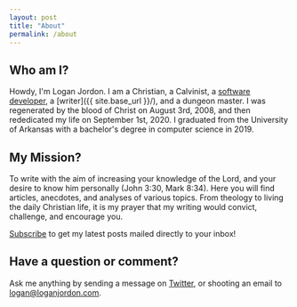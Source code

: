 ```yaml
---
layout: post
title: "About"
permalink: /about
---
```


## Who am I?
Howdy, I'm Logan Jordon. I am a Christian, a Calvinist, a <a href="https://www.fieldagent.net/" target="_blank">software developer</a>, a [writer]({{ site.base_url }}/), and a dungeon master. I was regenerated by the blood of Christ on August 3rd, 2008, and then rededicated my life on September 1st, 2020. I graduated from the University of Arkansas with a bachelor's degree in computer science in 2019.

## My Mission?
To write with the aim of increasing your knowledge of the Lord, and your desire to know him personally (John 3:30, Mark 8:34). Here you will find articles, anecdotes, and analyses of various topics. From theology to living the daily Christian life, it is my prayer that my writing would convict, challenge, and encourage you.

<a href="http://eepurl.com/heJUTb" target="_blank">Subscribe</a> to get my latest posts mailed directly to your inbox!

## Have a question or comment?
Ask me anything by sending a message on <a href="https://twitter.com/intent/tweet?screen_name=loganrjordon&ref_src=twsrc%5Etfw">Twitter</a><script async src="https://platform.twitter.com/widgets.js" charset="utf-8"></script>, or shooting an email to logan@loganjordon.com.